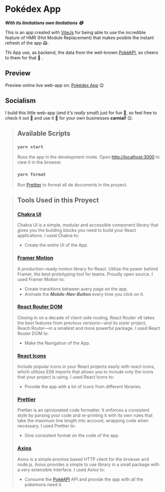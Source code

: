# **Pokédex App**

**_With its limitations own limitations :sweat_smile:_**

This is an app created with [ViteJs](https://vitejs.dev/) for being able to use the incredible feature of HMR (Hot Module Replacement) that makes posible the instant refresh of the app :scream:.

Thi App use, as backend, the data from the well-known [PokéAPI](https://pokeapi.co/), so cheers to them for that :clap: .

## **Preview**

Preview online live web-app on: [Pokédex App]() :wink:

## **Socialism**

I build this little web-app (_and it's really small_) just for fun :muscle:, so feel free to check it out :eyes: and use it :space_invader: for your own businesses **carnial!** :wink:.

> ## **Available Scripts**
>
> ### `yarn start`
>
> Runs the app in the development mode.
> Open [http://localhost:3000](http://localhost:3000) to view it in the browser.
>
> ### `yarn format`
>
> Run [Prettier](https://prettier.io/) to format all de documents in the proyect.

> ## **Tools Used in this Proyect**
>
> ### [Chakra UI](https://chakra-ui.com/)
>
> Chakra UI is a simple, modular and accessible component library that gives you the building blocks you need to build your React applications.
> I used Chakra to:
>
> - Create the entire UI of the App.
>
> ### [Framer Motion](https://www.framer.com/motion/)
>
> A production-ready motion library for React. Utilize the power behind Framer, the best prototyping tool for teams. Proudly open source.
> I used Framer Motion to:
>
> - Create transitions between avery page on the app.
> - Animate the **_Mobile-Nav-Button_** every time you click on it.
>
> ### [React Router DOM](https://reactrouter.com/)
>
> Closing in on a decade of client-side routing, React Router v6 takes the best features from previous versions—and its sister project, Reach Router—in a smallest and more powerful package.
> I used React Router DOM to:
>
> - Make the Navigation of the App.
>
> ### [React Icons](https://react-icons.github.io/react-icons/)
>
> Include popular icons in your React projects easily with react-icons, which utilizes ES6 imports that allows you to include only the icons that your project is using.
> I used React Icons to:
>
> - Provide the app with a lot of icons from different libraries.
>
> ### [Prettier](https://prettier.io/)
>
> Prettier is an opinionated code formatter. It enforces a consistent style by parsing your code and re-printing it with its own rules that take the maximum line length into account, wrapping code when necessary.
> I used Prettier to:
>
> - Give consistent format on the code of the app.
>
> ### [Axios](https://axios-http.com/)
>
> Axios is a simple promise based HTTP client for the browser and node.js. Axios provides a simple to use library in a small package with a very extensible interface.
> I used Axios to:
>
> - Consume the [PokéAPI](https://pokeapi.co/) API and provide the app with all the pokemons need it.
